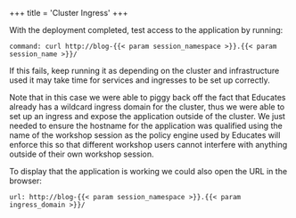 +++
title = 'Cluster Ingress'
+++

With the deployment completed, test access to the application by running:

```terminal:execute
command: curl http://blog-{{< param session_namespace >}}.{{< param session_name >}}/
```

If this fails, keep running it as depending on the cluster and infrastructure
used it may take time for services and ingresses to be set up correctly.

Note that in this case we were able to piggy back off the fact that Educates
already has a wildcard ingress domain for the cluster, thus we were able to set
up an ingress and expose the application outside of the cluster. We just needed
to ensure the hostname for the application was qualified using the name of
the workshop session as the policy engine used by Educates will enforce this so
that different workshop users cannot interfere with anything outside of their
own workshop session.

To display that the application is working we could also open the URL in the
browser:

```dashboard:open-url
url: http://blog-{{< param session_namespace >}}.{{< param ingress_domain >}}/
```

